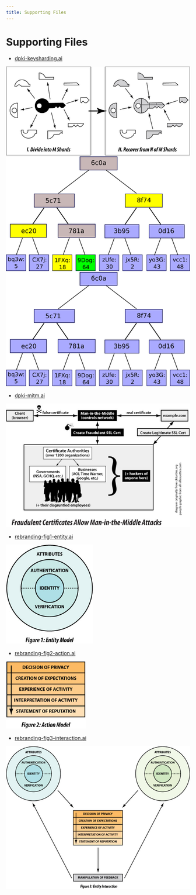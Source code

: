 ```yaml
---
title: Supporting Files
---
```


# Supporting Files

* [dpki-keysharding.ai](dpki-keysharding.ai)

![](dpki-keysharding.jpg)
![](dpki-merkle-subset.png)
![](dpki-merkle.png)

* [dpki-mitm.ai](dpki-mitm.ai)

![](dpki-mitm.jpg)

* [rebranding-fig1-entity.ai](rebranding-fig1-entity.ai)

![](rebranding-fig1-entity.jpg)

* [rebranding-fig2-action.ai](rebranding-fig2-action.ai)

![](rebranding-fig2-action.jpg)

* [rebranding-fig3-interaction.ai](rebranding-fig3-interaction.ai)

![](rebranding-fig3-interaction.jpg)

  